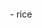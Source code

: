 <div align="center">
  <p><img src="https://github.com/familiar/Bedwars-Bot/assets/136278435/8ed1dfd2-cf50-483c-b214-9ebc198698cc" alt=""/></p>
  <p>- rice</p>
</div>
